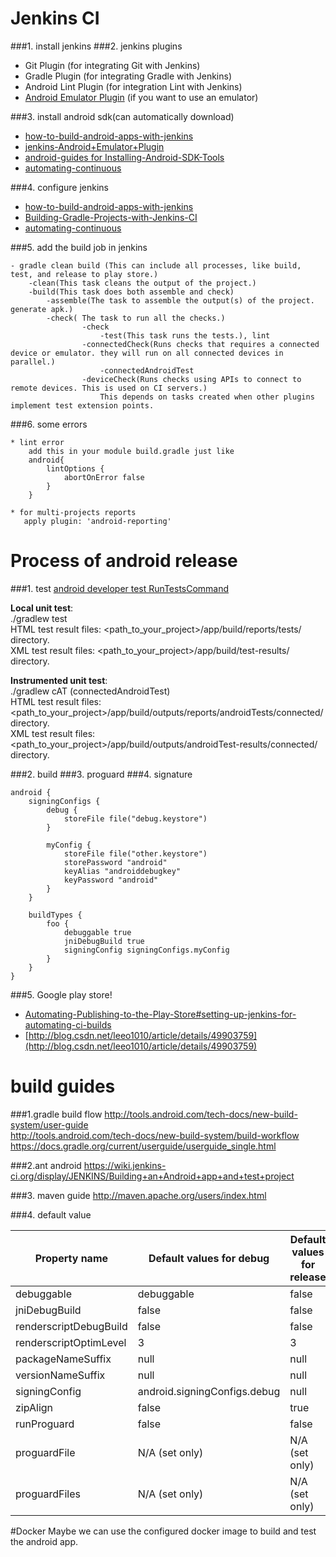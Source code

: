 # Jenkins CI

###1. install jenkins
###2. jenkins plugins

- Git Plugin (for integrating Git with Jenkins)
- Gradle Plugin (for integrating Gradle with Jenkins)
- Android Lint Plugin (for integration Lint with Jenkins)
- [Android Emulator Plugin](https://wiki.jenkins-ci.org/display/JENKINS/Android+Emulator+Plugin) (if you want to use an emulator)

###3. install android sdk(can automatically download)
- [how-to-build-android-apps-with-jenkins](https://www.digitalocean.com/community/tutorials/how-to-build-android-apps-with-jenkins)
- [jenkins-Android+Emulator+Plugin](https://wiki.jenkins-ci.org/display/JENKINS/Android+Emulator+Plugin)
- [android-guides for Installing-Android-SDK-Tools](https://github.com/codepath/android_guides/wiki/Installing-Android-SDK-Tools)
- [automating-continuous](https://dzone.com/articles/automating-continuous)

###4. configure jenkins
- [how-to-build-android-apps-with-jenkins](https://www.digitalocean.com/community/tutorials/how-to-build-android-apps-with-jenkins)
- [Building-Gradle-Projects-with-Jenkins-CI](https://github.com/codepath/android_guides/wiki/Building-Gradle-Projects-with-Jenkins-CI)
- [automating-continuous](https://dzone.com/articles/automating-continuous)

###5. add the build job in jenkins

```
- gradle clean build (This can include all processes, like build, test, and release to play store.)
    -clean(This task cleans the output of the project.)
    -build(This task does both assemble and check)
        -assemble(The task to assemble the output(s) of the project. generate apk.)
        -check( The task to run all the checks.)
                -check
                    -test(This task runs the tests.), lint
                -connectedCheck(Runs checks that requires a connected device or emulator. they will run on all connected devices in parallel.)
                    -connectedAndroidTest
                -deviceCheck(Runs checks using APIs to connect to remote devices. This is used on CI servers.)
                    This depends on tasks created when other plugins implement test extension points.
```

###6. some errors
```
* lint error
    add this in your module build.gradle just like
    android{
        lintOptions {
            abortOnError false
        }
    }

* for multi-projects reports
   apply plugin: 'android-reporting'
```


# Process of android release
###1. test
[android developer test RunTestsCommand](http://developer.android.com/tools/testing/testing_otheride.html#RunTestsCommand)

__Local unit test__:   
./gradlew test   
HTML test result files: <path_to_your_project>/app/build/reports/tests/ directory.    
XML test result files: <path_to_your_project>/app/build/test-results/ directory.    

__Instrumented unit test__:    
./gradlew cAT  (connectedAndroidTest)    
HTML test result files: <path_to_your_project>/app/build/outputs/reports/androidTests/connected/ directory.   
XML test result files: <path_to_your_project>/app/build/outputs/androidTest-results/connected/ directory.  

###2. build
###3. proguard
###4. signature
```
android {
    signingConfigs {
        debug {
            storeFile file("debug.keystore")
        }

        myConfig {
            storeFile file("other.keystore")
            storePassword "android"
            keyAlias "androiddebugkey"
            keyPassword "android"
        }
    }

    buildTypes {
        foo {
            debuggable true
            jniDebugBuild true
            signingConfig signingConfigs.myConfig
        }
    }
}
```
###5. Google play store!
* [Automating-Publishing-to-the-Play-Store#setting-up-jenkins-for-automating-ci-builds](https://github.com/codepath/android_guides/wiki/Automating-Publishing-to-the-Play-Store#setting-up-jenkins-for-automating-ci-builds)
* [http://blog.csdn.net/leeo1010/article/details/49903759](http://blog.csdn.net/leeo1010/article/details/49903759)

# build guides

###1.gradle build flow
http://tools.android.com/tech-docs/new-build-system/user-guide   
http://tools.android.com/tech-docs/new-build-system/build-workflow   
https://docs.gradle.org/current/userguide/userguide_single.html   

###2.ant android
https://wiki.jenkins-ci.org/display/JENKINS/Building+an+Android+app+and+test+project

###3. maven guide
http://maven.apache.org/users/index.html

###4. default value

|Property name |	Default values for debug	| Default values for release   |
| ------   | -----  | ----  |
|debuggable    |	debuggable  |  	false  |
|jniDebugBuild  |  	false	| false  |
|renderscriptDebugBuild |  false | 	false |
|renderscriptOptimLevel | 	3	|3|
|packageNameSuffix   | 	null |	null |
|versionNameSuffix   | 	null |	null |
|signingConfig    |	android.signingConfigs.debug |	null |
|zipAlign    |	false   | 	true |
|runProguard  |  	false |	false |
|proguardFile  |  	N/A (set only) |	N/A (set only) |
|proguardFiles  |  	N/A (set only) |	N/A (set only) |


#Docker
Maybe we can use the configured docker image to build and test the android app.
